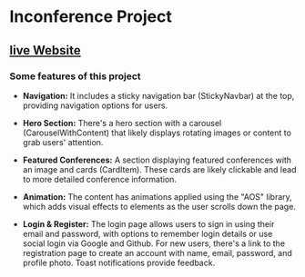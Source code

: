 # Inconference Project

## [live Website](https://inconference-8c4aa.web.app/)

### Some features of this project

- **Navigation:** It includes a sticky navigation bar (StickyNavbar) at the top, providing navigation options for users.

- **Hero Section:** There's a hero section with a carousel (CarouselWithContent) that likely displays rotating images or content to grab users' attention.

- **Featured Conferences:** A section displaying featured conferences with an image and cards (CardItem). These cards are likely clickable and lead to more detailed conference information.

- **Animation:** The content has animations applied using the "AOS" library, which adds visual effects to elements as the user scrolls down the page.

- **Login & Register:** The login page allows users to sign in using their email and password, with options to remember login details or use social login via Google and Github. For new users, there's a link to the registration page to create an account with name, email, password, and profile photo. Toast notifications provide feedback.
